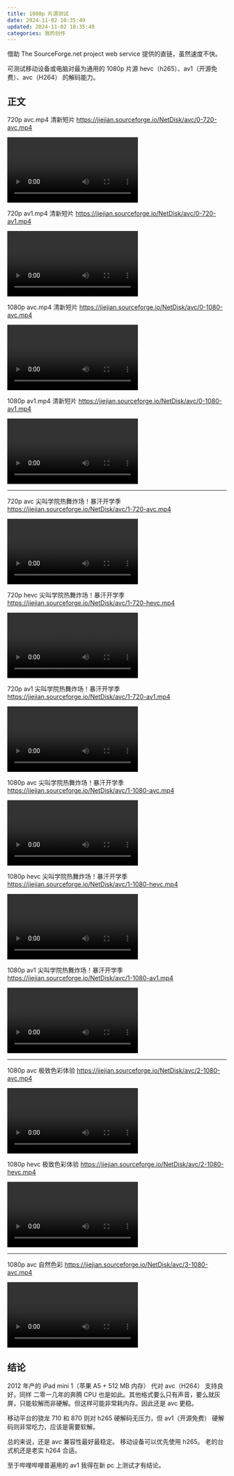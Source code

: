 ```yaml
---
title: 1080p 片源测试
date: 2024-11-02 10:35:49
updated: 2024-11-02 10:35:49
categories: 我的创作
---
```


借助 The SourceForge.net project web service 提供的直链，虽然速度不快。

可测试移动设备或电脑对最为通用的 1080p 片源 hevc（h265）、av1（开源免费）、avc（H264） 的解码能力。

## 正文

720p avc.mp4 清新短片 https://jiejian.sourceforge.io/NetDisk/avc/0-720-avc.mp4

<video controls>
  <source src="https://jiejian.sourceforge.io/NetDisk/avc/0-720-avc.mp4" type="video/mp4">
  您的浏览器不支持 HTML5 video 标签
</video>

<!-- more -->

720p av1.mp4 清新短片 https://jiejian.sourceforge.io/NetDisk/avc/0-720-av1.mp4

<video controls>
  <source src="https://jiejian.sourceforge.io/NetDisk/avc/0-720-av1.mp4" type="video/mp4">
  您的浏览器不支持 HTML5 video 标签
</video>

1080p avc.mp4 清新短片 https://jiejian.sourceforge.io/NetDisk/avc/0-1080-avc.mp4

<video controls>
  <source src="https://jiejian.sourceforge.io/NetDisk/avc/0-1080-avc.mp4" type="video/mp4">
  您的浏览器不支持 HTML5 video 标签
</video>

1080p av1.mp4 清新短片 https://jiejian.sourceforge.io/NetDisk/avc/0-1080-av1.mp4

<video controls>
  <source src="https://jiejian.sourceforge.io/NetDisk/avc/0-1080-av1.mp4" type="video/mp4">
  您的浏览器不支持 HTML5 video 标签
</video>

<hr>

720p avc 尖叫学院热舞炸场！暴汗开学季 https://jiejian.sourceforge.io/NetDisk/avc/1-720-avc.mp4

<video controls>
  <source src="https://jiejian.sourceforge.io/NetDisk/avc/1-720-avc.mp4" type="video/mp4">
  您的浏览器不支持 HTML5 video 标签
</video>

720p hevc 尖叫学院热舞炸场！暴汗开学季 https://jiejian.sourceforge.io/NetDisk/avc/1-720-hevc.mp4

<video controls>
  <source src="https://jiejian.sourceforge.io/NetDisk/avc/1-720-hevc.mp4" type="video/mp4">
  您的浏览器不支持 HTML5 video 标签
</video>

720p av1 尖叫学院热舞炸场！暴汗开学季 https://jiejian.sourceforge.io/NetDisk/avc/1-720-av1.mp4

<video controls>
  <source src="https://jiejian.sourceforge.io/NetDisk/avc/1-720-av1.mp4" type="video/mp4">
  您的浏览器不支持 HTML5 video 标签
</video>

1080p avc 尖叫学院热舞炸场！暴汗开学季 https://jiejian.sourceforge.io/NetDisk/avc/1-1080-avc.mp4

<video controls>
  <source src="https://jiejian.sourceforge.io/NetDisk/avc/1-1080-avc.mp4" type="video/mp4">
  您的浏览器不支持 HTML5 video 标签
</video>

1080p hevc 尖叫学院热舞炸场！暴汗开学季 https://jiejian.sourceforge.io/NetDisk/avc/1-1080-hevc.mp4

<video controls>
  <source src="https://jiejian.sourceforge.io/NetDisk/avc/1-1080-hevc.mp4" type="video/mp4">
  您的浏览器不支持 HTML5 video 标签
</video>

1080p av1 尖叫学院热舞炸场！暴汗开学季 https://jiejian.sourceforge.io/NetDisk/avc/1-1080-av1.mp4

<video controls>
  <source src="https://jiejian.sourceforge.io/NetDisk/avc/1-1080-av1.mp4" type="video/mp4">
  您的浏览器不支持 HTML5 video 标签
</video>

<hr>

1080p avc 极致色彩体验 https://jiejian.sourceforge.io/NetDisk/avc/2-1080-avc.mp4

<video controls>
  <source src="https://jiejian.sourceforge.io/NetDisk/avc/2-1080-avc.mp4" type="video/mp4">
  您的浏览器不支持 HTML5 video 标签
</video>

1080p hevc 极致色彩体验 https://jiejian.sourceforge.io/NetDisk/avc/2-1080-hevc.mp4

<video controls>
  <source src="https://jiejian.sourceforge.io/NetDisk/avc/2-1080-hevc.mp4" type="video/mp4">
  您的浏览器不支持 HTML5 video 标签
</video>

<hr>

1080p avc 自然色彩 https://jiejian.sourceforge.io/NetDisk/avc/3-1080-avc.mp4

<video controls>
  <source src="https://jiejian.sourceforge.io/NetDisk/avc/3-1080-avc.mp4" type="video/mp4">
  您的浏览器不支持 HTML5 video 标签
</video>

## 结论

2012 年产的 iPad mini 1（苹果 A5 + 512 MB 内存） 代对 avc（H264） 支持良好，同样 二零一几年的奔腾 CPU 也是如此。其他格式要么只有声音，要么就灰屏，只能软解而非硬解。但这样可能非常耗内存。因此还是 avc 更稳。

移动平台的骁龙 710 和 870 则对 h265 硬解码无压力，但 av1（开源免费） 硬解码则非常吃力，应该是需要软解。

总的来说，还是 avc 兼容性最好最稳定。
移动设备可以优先使用 h265。
老的台式机还是老实 h264 合适。

至于哔哩哔哩普遍用的 av1 我得在新 pc 上测试才有结论。
